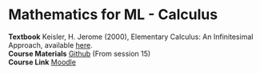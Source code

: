 # Mathematics for ML - Calculus

**Textbook** Keisler, H. Jerome (2000), Elementary Calculus: An Infinitesimal Approach, available [here](https://people.math.wisc.edu/~hkeisler/calc.html).  
**Course Materials** [Github](https://github.com/gerhardJaeger/mathML_24_25) (From session 15)  
**Course Link** [Moodle](https://moodle.zdv.uni-tuebingen.de/course/view.php?id=36)
